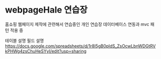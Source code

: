 # webpageHale 연습장
홈쇼핑 웹페이지 제작에 관련해서 연습중인 개인 연습장
데이터베이스 연동과 mvc 패턴 적용 중

테이블 설명 필드 설명
https://docs.google.com/spreadsheets/d/1r8l5gB0pldS_ZsOcwLbnWDGtRVkPHWg4zsChuHeSYyI/edit?usp=sharing

